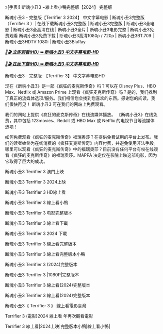 »[手表!] 断魂小丑3 ~線上看小鴨完整版【2024】 完整版

断魂小丑3 - 完整版【Terrifier 3 2024】 中文字幕电影 | 断魂小丑3完整版（Terrifier 3 ）| 在线下载断魂小丑3完整版 | 断魂小丑3完整版 | 断魂小丑3全电影 | 断魂小丑3全高清在线 | 断魂小丑3全片 | 断魂小丑3电影完整 | 断魂小丑3免费观看 断魂小丑3免费下载 | 断魂小丑3高清1080p / 720p | 断魂小丑3BT.709 | 断魂小丑3HDTV 1080i | 断魂小丑3BluRay

<p><b><I><a href="https://weflix.cloud/zh/movie/1034541/terrifier-3-gitcodezh">📀🎬 立即观看(HD) ➥ 断魂小丑3 中文字幕电影-HD</a></I></b></p>

<p><b><I><a href="https://weflix.cloud/zh/movie/1034541/terrifier-3-gitcodezh">📀🎬 在此下载(HD) ➥ 断魂小丑3 中文字幕电影-HD</a></I></b></p>

断魂小丑3 - 完整版-【Terrifier 3】 中文字幕电影HD

现在《断魂小丑3》是一部《疯狂的麦克斯传奇》吗？可以在 Disney Plus、HBO Max、Netflix 或 Amazon Prime 上观看《疯狂麦克斯传奇》吗？是的，我们找到了真正的流媒体选项/服务。我们相信您会找到您喜欢的东西。感谢您的阅读，我们很快再见！ 断魂小丑3 可在我们的网站上免费观看。 

我们的网站上提供《疯狂的麦克斯传奇》在线流媒体播放。 《断魂小丑3》在线免费，其中包括 123movies、Reddit 或 HBO Max 或 Netflix 的电视节目等流媒体选项！ 

如何免费观看《疯狂的麦克斯传奇》福瑞奥莎？在提供免费试用的平台上发布。我们的读者始终为在线消费的《疯狂麦克斯传奇》内容付费，并避免使用非法手段。哪里可以观看《疯狂的麦克斯传奇》中的福瑞奥莎？目前没有任何平台有权在线观看《疯狂的麦克斯传奇》的福瑞奥莎。MAPPA 决定仅在影院上映这部电影，因为它取得了巨大的成功。

断魂小丑3 Terrifier 3 澳門上映

断魂小丑3 Terrifier 3 2024上映

断魂小丑3 Terrifier 3 HD線上看

断魂小丑3 Terrifier 3 線上看小鴨

断魂小丑3 Terrifier 3 电影完整版本

断魂小丑3 Terrifier 3 線上看下載

断魂小丑3 Terrifier 3 2024 下載

断魂小丑3 Terrifier 3 線上看完整版本

断魂小丑3 Terrifier 3 線上看完整版本小鴨

断魂小丑3 Terrifier 3 (2024)完整版本

断魂小丑3 Terrifier 3 |1080P|完整版本

断魂小丑3 Terrifier 3 線上看(2024)完整版本

断魂小丑3 Terrifier 3 線上看(2024)完整版本

断魂小丑3《 Terrifier 3 》 線上看電影臺灣

Terrifier 3 (電影)2024 線上看 年再次觀看電影

Terrifier 3 線上看|2024上映|完整版本小鴨|線上看小鴨|
